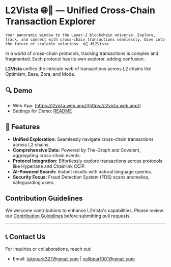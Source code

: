 # L2Vista 🌐🔗 — Unified Cross-Chain Transaction Explorer

```
Your panoramic window to the Layer-2 blockchain universe. Explore, track, and connect with cross-chain transactions seamlessly. Dive into the future of scalable solutions. 🌐🔗 #L2Vista
```

In a world of cross-chain protocols, tracking transactions is complex and fragmented.
Each protocol has its own explorer, adding confusion.

**L2Vista** unifies the intricate web of transactions across L2 chains like Optimism, Base, Zora, and Mode.


## 🔍 Demo

- Web App: [https://l2vista.web.app/](https://l2vista.web.app/)
- Settings for Demo: [README](https://github.com/L2Vista/webapp/blob/main/README.md)


## 🚀 Features

- **Unified Exploration:** Seamlessly navigate cross-chain transactions across L2 chains.
- **Comprehensive Data:** Powered by The-Graph and Covalent, aggregating cross-chain events.
- **Protocol Integration:** Effortlessly explore transactions across protocols like Hyperlane and Chainlink CCIP.
- **AI-Powered Search:** Instant results with natural language queries.
- **Security Focus:** Fraud Detection System (FDS) scans anomalies, safeguarding users.


<!--
## Web App Demo

![L2Vista Demo](demo.gif)
- [Watch the full demo video](https://youtu.be/demo-link)

**Experience the L2Vista platform in action:**

- [Visit the live demo](https://l2vista-demo.com)
-->


## Contribution Guidelines

We welcome contributions to enhance L2Vista's capabilities. Please review our [Contribution Guidelines](https://github.com/L2Vista/.github/blob/main/contributing.md) before submitting pull requests.


---


## 📞 Contact Us

For inquiries or collaborations, reach out:

- Email: [lukepark327@gmail.com](mailto:lukepark327@gmail.com) | [volibear1001@gmail.com](mailto:volibear1001@gmail.com)
